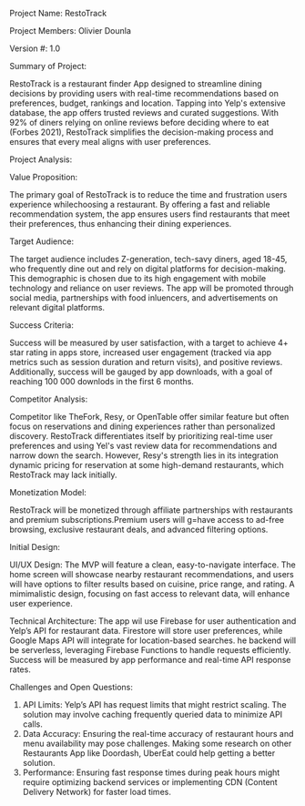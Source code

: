 Project Name: RestoTrack

Project Members: Olivier Dounla

Version #: 1.0

Summary of Project:

RestoTrack is a restaurant finder App designed to streamline dining decisions by providing users with real-time recommendations based on preferences, budget, rankings and location. 
Tapping into Yelp's extensive database, the app offers trusted reviews and curated suggestions. With 92% of diners relying on online reviews before deciding where to eat (Forbes 2021),
RestoTrack simplifies the decision-making process and ensures that every meal aligns with user preferences.

Project Analysis:

Value Proposition:

The primary goal of RestoTrack is to reduce the time and frustration users experience whilechoosing a restaurant. By offering a fast and reliable recommendation system, the app ensures 
users find restaurants that meet their preferences, thus enhancing their dining experiences.

Target Audience:

The target audience includes Z-generation, tech-savy diners, aged 18-45, who frequently dine out and rely on digital platforms for decision-making. This demographic is chosen due to its high 
engagement with mobile technology and reliance on user reviews. The app will be promoted through social media, partnerships with food inluencers, and advertisements on relevant digital platforms.

Success Criteria:

Success will be measured by user satisfaction, with a target to achieve 4+ star rating in apps store, increased user engagement (tracked via app metrics such as session duration and return visits), 
and positive reviews. Additionally, success will be gauged by app downloads, with a goal of reaching 100 000 downlods in the first 6 months.

Competitor Analysis:

Competitor like TheFork, Resy, or OpenTable offer similar feature but often focus on reservations and dining experiences rather than personalized discovery. RestoTrack differentiates itself by prioritizing 
real-time user preferences and using Yel's vast review data for recommendations and narrow down the search. However, Resy's strength lies in its integration dynamic pricing for reservation at some high-demand 
restaurants, which RestoTrack may lack initially.

Monetization Model:

RestoTrack will be monetized through affiliate partnerships with restaurants and premium subscriptions.Premium users will g=have access to ad-free browsing, exclusive restaurant deals, and advanced filtering options.

Initial Design:

UI/UX Design:
The MVP will feature a clean, easy-to-navigate interface. The home screen will showcase nearby restaurant recommendations, and users will have options to filter results based on cuisine, price range, and rating. 
A mimimalistic design, focusing on fast access to relevant data, will enhance user experience.

Technical Architecture:
The app wil use Firebase for user authentication and Yelp’s API for restaurant data. Firestore will store user preferences, while Google Maps API will integrate for location-based searches. he backend will be serverless,
leveraging Firebase Functions to handle requests efficiently. Success will be measured by app performance and real-time API response rates.

Challenges and Open Questions:

1. API Limits: Yelp’s API has request limits that might restrict scaling. The solution may involve caching frequently queried data to minimize API calls.
2. Data Accuracy: Ensuring the real-time accuracy of restaurant hours and menu availability may pose challenges. Making some research on other Restaurants App like Doordash, UberEat could help getting a better solution.
3. Performance: Ensuring fast response times during peak hours might require optimizing backend services or implementing CDN (Content Delivery Network) for faster load times.

